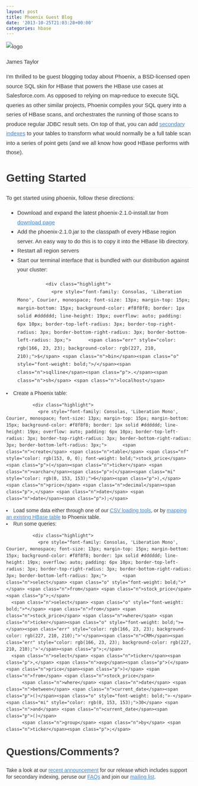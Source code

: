 ```yaml
---
layout: post
title: Phoenix Guest Blog
date: '2013-10-25T21:03:28+00:00'
categories: hbase
---
```

<div id="wiki-content" style="color: #333333; font-family: Helvetica, arial, freesans, clean, sans-serif; line-height: 18px;"> 
    <div class="wrap"> 
      <div id="wiki-body" class="gollum-markdown-content instapaper_body"> 
        <div class="markdown-body" style="font-size: 15px; line-height: 1.7; overflow: hidden; word-wrap: break-word; padding: 0px 30px; margin: 0px -30px;"> 
          <p style="margin-right: 0px; margin-bottom: 15px; margin-left: 0px; margin-top: 0px !important;"><img src="https://forcedotcom.github.com/phoenix/images/logo.jpg" alt="logo" style="border-width: 0px; max-width: 100%; box-sizing: border-box;" /></p> 
          <p style="margin-right: 0px; margin-bottom: 15px; margin-left: 0px; margin-top: 0px !important;"> </p> 
          <p>James Taylor&nbsp;</p> 
          <p> </p> 
          <p style="margin: 15px 0px;">I'm thrilled to be guest blogging today about Phoenix, a BSD-licensed open source SQL skin for HBase that powers the HBase use cases at Salesforce.com. As opposed to relying on map-reduce to execute SQL queries as other similar projects, Phoenix compiles your SQL query into a series of HBase scans, and orchestrates the running of those scans to produce regular JDBC result sets. On top of that, you can add&nbsp;<a href="https://github.com/forcedotcom/phoenix/wiki/Secondary-Indexing" style="color: #4183c4;">secondary indexes</a> to your tables to transform what would normally be a full table scan into a series of point gets (and we all know how good HBase performs with those).</p> 
          <h2 style="margin-top: 1em; margin-bottom: 15px; line-height: 1.7; font-size: 2em; padding: 0px; cursor: text; position: relative; border-bottom-width: 1px; border-bottom-style: solid; border-bottom-color: #eeeeee;"><a name="getting-started" class="anchor" href="https://github.com/forcedotcom/phoenix/wiki/Phoenix-Guest-Blog-for-Apache#getting-started" style="color: #4183c4; display: block; padding-right: 6px; padding-left: 30px; margin-left: -30px; cursor: pointer; position: absolute; top: 0px; left: 0px; bottom: 0px;"></a>Getting Started</h2> 
          <p style="margin: 15px 0px;">To get started using phoenix, follow these directions:</p> 
          <ul style="padding: 0px 0px 0px 30px; margin: 15px 0px;"> 
            <li>Download and expand the latest phoenix-2.1.0-install.tar from <a href="https://github.com/forcedotcom/phoenix/wiki/Download" style="color: #4183c4;">download page</a></li> 
            <li>Add the phoenix-2.1.0.jar to the classpath of every HBase region server. An easy way to do this is to copy it into the HBase lib directory.</li> 
            <li>Restart all region servers</li> 
            <li>Start our terminal interface that is bundled with our distribution against your cluster:
              
              
              
              
              
              
              
              <div class="highlight"> 
                <pre style="font-family: Consolas, 'Liberation Mono', Courier, monospace; font-size: 13px; margin-top: 15px; margin-bottom: 15px; background-color: #f8f8f8; border: 1px solid #dddddd; line-height: 19px; overflow: auto; padding: 6px 10px; border-top-left-radius: 3px; border-top-right-radius: 3px; border-bottom-right-radius: 3px; border-bottom-left-radius: 3px;">      <span class="err" style="color: rgb(166, 23, 23); background-color: rgb(227, 210, 210);">$</span> <span class="n">bin</span><span class="o" style="font-weight: bold;">/</span><span class="n">sqlline</span><span class="p">.</span><span class="n">sh</span> <span class="n">localhost</span>
</pre> 
              </div> 
            </li> 
            <li>Create a Phoenix table:
              
              
              
              
              
              
              
              <div class="highlight"> 
                <pre style="font-family: Consolas, 'Liberation Mono', Courier, monospace; font-size: 13px; margin-top: 15px; margin-bottom: 15px; background-color: #f8f8f8; border: 1px solid #dddddd; line-height: 19px; overflow: auto; padding: 6px 10px; border-top-left-radius: 3px; border-top-right-radius: 3px; border-bottom-right-radius: 3px; border-bottom-left-radius: 3px;">      <span class="n">create</span> <span class="n">table</span> <span class="nf" style="color: rgb(153, 0, 0); font-weight: bold;">stock_price</span><span class="p">(</span><span class="n">ticker</span> <span class="n">varchar</span><span class="p">(</span><span class="mi" style="color: rgb(0, 153, 153);">6</span><span class="p">),</span> <span class="n">price</span> <span class="n">decimal</span><span class="p">,</span> <span class="n">date</span> <span class="n">date</span><span class="p">);</span>
</pre> 
              </div> 
            </li> 
            <li>Load some data either through one of our <a href="https://github.com/forcedotcom/phoenix/blob/master/README.md#loading-data" style="color: #4183c4;">CSV loading tools</a>, or by <a href="https://github.com/forcedotcom/phoenix/wiki#mapping-to-an-existing-hbase-table" style="color: #4183c4;">mapping an existing HBase table</a> to Phoenix table.</li> 
            <li>Run some queries:
              
              
              
              
              
              
              
              <div class="highlight"> 
                <pre style="font-family: Consolas, 'Liberation Mono', Courier, monospace; font-size: 13px; margin-top: 15px; margin-bottom: 15px; background-color: #f8f8f8; border: 1px solid #dddddd; line-height: 19px; overflow: auto; padding: 6px 10px; border-top-left-radius: 3px; border-top-right-radius: 3px; border-bottom-right-radius: 3px; border-bottom-left-radius: 3px;">      <span class="n">select</span> <span class="o" style="font-weight: bold;">*</span> <span class="n">from</span> <span class="n">stock_price</span><span class="p">;</span>
      <span class="n">select</span> <span class="o" style="font-weight: bold;">*</span> <span class="n">from</span> <span class="n">stock_price</span> <span class="n">where</span> <span class="n">ticker</span><span class="o" style="font-weight: bold;">=</span><span class="err" style="color: rgb(166, 23, 23); background-color: rgb(227, 210, 210);">'</span><span class="n">CRM</span><span class="err" style="color: rgb(166, 23, 23); background-color: rgb(227, 210, 210);">'</span><span class="p">;</span>
      <span class="n">select</span> <span class="n">ticker</span><span class="p">,</span> <span class="n">avg</span><span class="p">(</span><span class="n">price</span><span class="p">)</span> <span class="n">from</span> <span class="n">stock_price</span> 
          <span class="n">where</span> <span class="n">date</span> <span class="n">between</span> <span class="n">current_date</span><span class="p">()</span><span class="o" style="font-weight: bold;">-</span><span class="mi" style="color: rgb(0, 153, 153);">30</span> <span class="n">and</span> <span class="n">current_date</span><span class="p">()</span> 
          <span class="n">group</span> <span class="n">by</span> <span class="n">ticker</span><span class="p">;</span>
</pre> 
              </div> 
            </li> 
          </ul> 
          <h2 style="margin-top: 1em; margin-bottom: 15px; line-height: 1.7; font-size: 2em; padding: 0px; cursor: text; position: relative; border-bottom-width: 1px; border-bottom-style: solid; border-bottom-color: #eeeeee;"><a name="questionscomments" class="anchor" href="https://github.com/forcedotcom/phoenix/wiki/Phoenix-Guest-Blog-for-Apache#questionscomments" style="color: #4183c4; display: block; padding-right: 6px; padding-left: 30px; margin-left: -30px; cursor: pointer; position: absolute; top: 0px; left: 0px; bottom: 0px;"></a>Questions/Comments?</h2> 
          <p style="margin-top: 15px; margin-right: 0px; margin-left: 0px; margin-bottom: 0px !important;">Take a look at our <a href="http://phoenix-hbase.blogspot.com/2013/10/announcing-phoenix-21.html" style="color: #4183c4;">recent announcement</a> for our release which includes support for secondary indexing, peruse our <a href="https://github.com/forcedotcom/phoenix/wiki/F.A.Q." style="color: #4183c4;">FAQs</a> and join our <a href="https://github.com/forcedotcom/phoenix/blob/master/README.md#mailing-list" style="color: #4183c4;">mailing list</a>.</p> 
          <div><br /></div> 
        </div> 
      </div> 
    </div> 
  </div> 
  <div id="gollum-footer" style="font-size: 12px; line-height: 19px; color: #333333; font-family: Helvetica, arial, freesans, clean, sans-serif;"></div>
